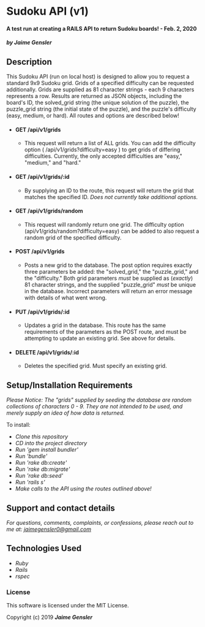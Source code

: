 # Sudoku API (v1)

#### A test run at creating a RAILS API to return Sudoku boards! - Feb. 2, 2020

##### _by Jaime Gensler_


## Description
This Sudoku API (run on local host) is designed to allow you to request a standard 9x9 Sudoku grid. Grids of a specified difficulty can be requested additionally. Grids are supplied as 81 character strings - each 9 characters represents a row. Results are returned as JSON objects, including the board's ID, the solved_grid string (the unique solution of the puzzle), the puzzle_grid string (the initial state of the puzzle), and the puzzle's difficulty (easy, medium, or hard). All routes and options are described below!

* #### GET /api/v1/grids
	* This request will return a list of ALL grids. You can add the difficulty option ( /api/v1/grids?difficulty=easy ) to get grids of differing difficulties. Currently, the only accepted difficulties are "easy," "medium," and "hard."
* #### GET /api/v1/grids/:id
	* By supplying an ID to the route, this request will return the grid that matches the specified ID. _Does not currently take additional options._
* #### GET /api/v1/grids/random
	* This request will randomly return one grid. The difficulty option (api/v1/grids/random?difficulty=easy) can be added to also request a random grid of the specified difficulty.
* #### POST /api/v1/grids
	* Posts a new grid to the database. The post option requires exactly three parameters be added: the "solved_grid," the "puzzle_grid," and the "difficulty." Both grid parameters _must_ be supplied as (_exactly_) 81 character strings, and the supplied "puzzle_grid" _must_ be unique in the database. Incorrect parameters will return an error message with details of what went wrong.
* #### PUT /api/v1/grids/:id
	* Updates a grid in the database. This route has the same requirements of the parameters as the POST route, and must be attempting to update an existing grid. See above for details.
* #### DELETE /api/v1/grids/:id
	* Deletes the specified grid. Must specify an existing grid.




## Setup/Installation Requirements

_Please Notice: The "grids" supplied by seeding the database are random collections of characters 0 - 9. They are not intended to be used, and merely supply an idea of how data is returned._

To install:
* _Clone this repository_
* _CD into the project directory_
* _Run 'gem install bundler'_
* _Run 'bundle'_
* _Run 'rake db:create'_
* _Run 'rake db:migrate'_
* _Run 'rake db:seed'_
* _Run 'rails s'_
* _Make calls to the API using the routes outlined above!_


## Support and contact details

_For questions, comments, complaints, or confessions, please reach out to me at: <jaimegensler0@gmail.com>_


## Technologies Used

* _Ruby_
* _Rails_
* _rspec_


### License

This software is licensed under the MIT License.

Copyright (c) 2019 **_Jaime Gensler_**
